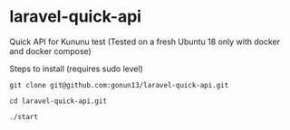 # laravel-quick-api
Quick API for Kununu test 
(Tested on a fresh Ubuntu 18 only with docker and docker compose)

Steps to install (requires sudo level)

`git clone git@github.com:gonun13/laravel-quick-api.git`

`cd laravel-quick-api.git`

`./start`
